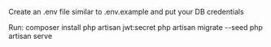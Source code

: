 Create an .env file similar to .env.example and put your DB credentials

Run:
composer install
php artisan jwt:secret
php artisan migrate --seed
php artisan serve